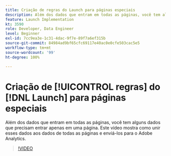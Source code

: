 ```yaml
---
title: Criação de regras do Launch para páginas especiais
description: Além dos dados que entram em todas as páginas, você tem alguns dados que precisam entrar apenas em uma página. Este vídeo mostra como unir esses dados aos dados de todas as páginas e enviá-los para o Adobe Analytics.
feature: Launch Implementation
kt: 3590
role: Developer, Data Engineer
level: Beginner
exl-id: 7cc9ea3e-1c31-4dac-9f7e-89f7a6ef315b
source-git-commit: 84984ad9bf65cfc69117e40ac0e0cfe503cac5e5
workflow-type: tm+mt
source-wordcount: '99'
ht-degree: 100%

---
```


# Criação de [!UICONTROL regras] do [!DNL Launch] para páginas especiais

Além dos dados que entram em todas as páginas, você tem alguns dados que precisam entrar apenas em uma página. Este vídeo mostra como unir esses dados aos dados de todas as páginas e enviá-los para o Adobe Analytics.

>[!VIDEO](https://video.tv.adobe.com/v/28770/?quality=12&learn=on)
